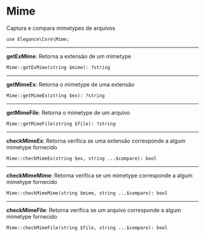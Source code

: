 # Mime

Captura e compara mimetypes de arquivos

    use Elegance\Core\Mime;

---

**getExMime**: Retorna a extensão de um mimetype

    Mime::getExMime(string $mime): ?string

---

**getMimeEx**: Retorna o mimetype de uma extensão

    Mime::getMimeEx(string $ex): ?string

---

**getMimeFile**: Retorna o mimetype de um arquivo

    Mime::getMimeFile(string $file): ?string

---

**checkMimeEx**: Retorna verifica se uma extensão corresponde a algum mimetype fornecido

    Mime::checkMimeEx(string $ex, string ...$compare): bool

---

**checkMimeMime**: Retorna verifica se um mimetype corresponde a algum mimetype fornecido

    Mime::checkMimeMime(string $mime, string ...$compare): bool

---

**checkMimeFile**: Retorna verifica se um arquivo corresponde a algum mimetype fornecido

    Mime::checkMimeFile(string $file, string ...$compare): bool
